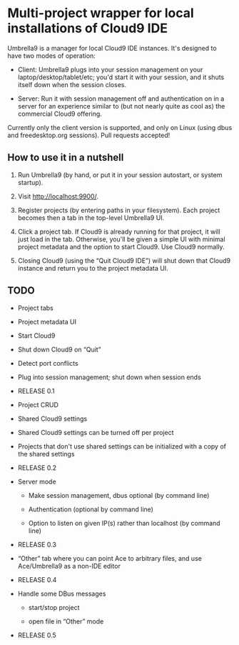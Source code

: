 Multi-project wrapper for local installations of Cloud9 IDE
===========================================================

Umbrella9 is a manager for local Cloud9 IDE instances. It's designed to have two modes of operation:

- Client: Umbrella9 plugs into your session management on your laptop/desktop/tablet/etc; you'd start it with your session, and it shuts itself down when the session closes.

- Server: Run it with session management off and authentication on in a server for an experience similar to (but not nearly quite as cool as) the commercial Cloud9 offering.

Currently only the client version is supported, and only on Linux (using dbus and freedesktop.org sessions). Pull requests accepted!

How to use it in a nutshell
---------------------------

1. Run Umbrella9 (by hand, or put it in your session autostart, or system startup).

2. Visit <http://localhost:9900/>.

3. Register projects (by entering paths in your filesystem). Each project becomes then a tab in the top-level Umbrella9 UI.

4. Click a project tab. If Cloud9 is already running for that project, it will just load in the tab. Otherwise, you'll be given a simple UI with minimal project metadata and the option to start Cloud9. Use Cloud9 normally.

5. Closing Cloud9 (using the “Quit Cloud9 IDE”) will shut down that Cloud9 instance and return you to the project metadata UI.

TODO
----

- Project tabs

- Project metadata UI

- Start Cloud9

- Shut down Cloud9 on “Quit”

- Detect port conflicts

- Plug into session management; shut down when session ends

- RELEASE 0.1

- Project CRUD

- Shared Cloud9 settings

- Shared Cloud9 settings can be turned off per project

- Projects that don't use shared settings can be initialized with a copy of the shared settings

- RELEASE 0.2

- Server mode

  - Make session management, dbus optional (by command line)

  - Authentication (optional by command line)

  - Option to listen on given IP(s) rather than localhost (by command line)

- RELEASE 0.3

- “Other” tab where you can point Ace to arbitrary files, and use Ace/Umbrella9 as a non-IDE editor

- RELEASE 0.4

- Handle some DBus messages

  - start/stop project

  - open file in “Other” mode

- RELEASE 0.5